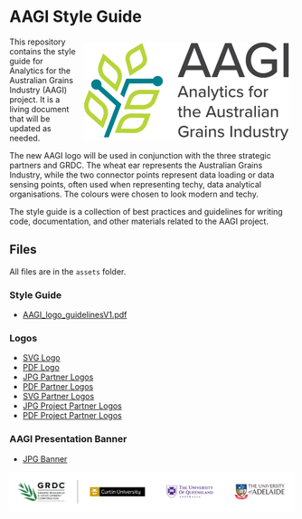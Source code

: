 # AAGI Style Guide

<img src="assets/aagi-logo.svg" align="right" style="margin:10px" alt="Analytics for the Australian Grains Industry Logo, a stylised wheat ear that represents the Australian Grains Industry, while the two connector points represent data loading or data sensing points, often used when representing techy, data analytical organisations." />

This repository contains the style guide for Analytics for the Australian Grains Industry (AAGI) project.
It is a living document that will be updated as needed.

The new AAGI logo will be used in conjunction with the three strategic partners and GRDC.
The wheat ear represents the Australian Grains Industry, while the two connector points represent data loading or data sensing points, often used when representing techy, data analytical organisations.
The colours were chosen to look modern and techy.

The style guide is a collection of best practices and guidelines for writing code, documentation, and other materials related to the AAGI project.

## Files

All files are in the `assets` folder.

### Style Guide

- [AAGI_logo_guidelinesV1.pdf](assets/AAGI_logo_guidelinesV1.pdf)

### Logos

- [SVG Logo](assets/aagi-logo.svg)
- [PDF Logo](assets/aagi-logo.pdf)
- [JPG Partner Logos](assets/Partners.jpg)
- [PDF Partner Logos](assets/Partners.pdf)
- [SVG Partner Logos](assets/Partners.svg)
- [JPG Project Partner Logos](assets/project_partner.jpg)
- [PDF Project Partner Logos](assets/project_partner.pdf)

### AAGI Presentation Banner

- [JPG Banner](assets/AAGI_pres_banner.jpg)

!["AAGI Partner Logos for GRDC, Curtin University, The University of Queensland and University of Adelaide"](assets/Partners.svg)
